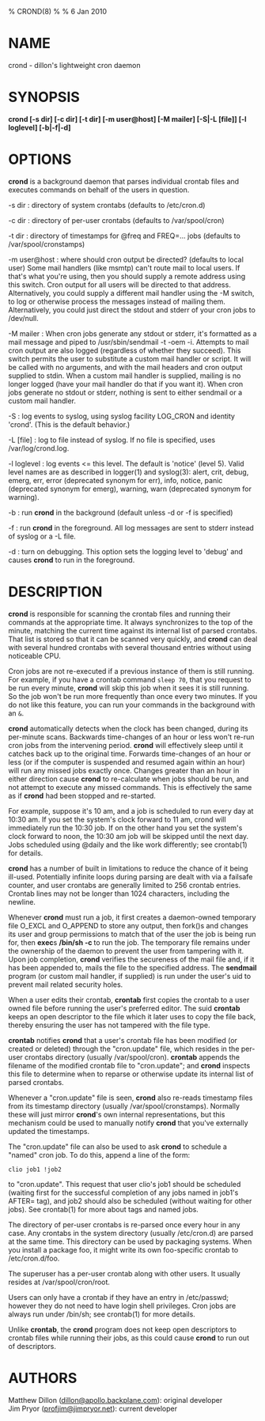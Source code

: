 % CROND(8)
% 
% 6 Jan 2010

NAME
====
crond - dillon's lightweight cron daemon

SYNOPSIS
========
**crond [-s dir] [-c dir] [-t dir] [-m user@host] [-M mailer] 
[-S|-L [file]] [-l loglevel] [-b|-f|-d]**

OPTIONS
=======
**crond** is a background daemon that parses individual crontab files and
executes commands on behalf of the users in question.

-s dir
:	directory of system crontabs (defaults to /etc/cron.d)

-c dir
:	directory of per-user crontabs (defaults to /var/spool/cron)

-t dir
:	directory of timestamps for @freq and FREQ=... jobs
	(defaults to /var/spool/cronstamps)

-m user@host
:	where should cron output be directed? (defaults to local user)
	Some mail handlers (like msmtp) can't route mail to local users. If that's what
	you're using, then you should supply a remote address using this
	switch. Cron output for all users will be directed to that address.
	Alternatively, you could supply a different mail handler using the -M switch,
	to log or otherwise process the messages instead of mailing them.
	Alternatively, you could just direct the stdout and stderr of your cron jobs
	to /dev/null.

-M mailer
:	When cron jobs generate any stdout or stderr, it's formatted as a mail
	message and piped to /usr/sbin/sendmail -t -oem -i. Attempts to mail cron
	output are also logged (regardless of whether they succeed). This switch
	permits the user to substitute a custom mail handler or script. It will be
	called with no arguments, and with the mail headers and cron output supplied to
	stdin. When a custom mail handler is supplied, mailing is no longer logged
	(have your mail handler do that if you want it). When cron jobs generate no
	stdout or stderr, nothing is sent to either sendmail or a custom mail handler.

-S
:	log events to syslog, using syslog facility LOG_CRON and identity 'crond'. (This is the default behavior.)

-L [file]
:	log to file instead of syslog. If no file is specified, uses /var/log/crond.log.

-l loglevel
:	log events <= this level. The default is 'notice' (level 5).
	Valid level names are as described in logger(1) and syslog(3): alert,
	crit, debug, emerg, err, error (deprecated synonym for err), info,
	notice, panic (deprecated synonym for emerg), warning, warn (deprecated
	synonym for warning).

-b
:	run **crond** in the background (default unless -d or -f is specified)

-f
:	run **crond** in the foreground. All log messages are sent to stderr instead
	of syslog or a -L file.

-d
:	turn on debugging. This option sets the logging level to 'debug' and causes
	**crond** to run in the foreground.

DESCRIPTION
===========

**crond** is responsible for scanning the crontab files and running their
commands at the appropriate time. It always synchronizes to the top of the
minute, matching the current time against its internal list of parsed crontabs.
That list is stored so that it can be scanned very quickly, and **crond** can deal
with several hundred crontabs with several thousand entries without using noticeable CPU.


Cron jobs are not re-executed if a previous instance of them is still running.
For example, if you have a crontab command `sleep 70`, that you request to be
run every minute, **crond** will skip this job when it sees it is still
running. So the job won't be run more frequently than once every two minutes.
If you do not like this feature, you can run your commands in the background
with an `&`.

**crond** automatically detects when the clock has been changed, during its
per-minute scans. Backwards time-changes of an hour or less won't re-run cron
jobs from the intervening period. **crond** will effectively sleep until it
catches back up to the original time. Forwards time-changes of an hour or less
(or if the computer is suspended and resumed again within an hour) will run any
missed jobs exactly once. Changes greater than an hour in either direction
cause **crond** to re-calculate when jobs should be run, and not attempt to
execute any missed commands. This is effectively the same as if **crond** had
been stopped and re-started.



For example, suppose it's 10 am, and a job is scheduled to run every day at
10:30 am. If you set the system's clock forward to 11 am, crond will immediately run
the 10:30 job. If on the other hand you set the system's clock forward to noon,
the 10:30 am job will be skipped until the next day. Jobs scheduled using
@daily and the like work differently; see crontab(1) for details.



**crond** has a number of built in limitations to reduce the chance of it being
ill-used. Potentially infinite loops during parsing are dealt with via a
failsafe counter, and user crontabs are generally limited to 256 crontab
entries. Crontab lines may not be longer than 1024 characters, including the
newline.

Whenever **crond** must run a job, it first creates a daemon-owned temporary
file O_EXCL and O_APPEND to store any output, then fork()s and changes its user
and group permissions to match that of the user the job is being run for, then
**exec**s **/bin/sh -c <command>** to run the job. The temporary file remains
under the ownership of the daemon to prevent the user from tampering with it.
Upon job completion, **crond** verifies the secureness of the mail file and, if
it has been appended to, mails the file to the specified address. The **sendmail** program
(or custom mail handler, if supplied) is run under the user's uid to prevent mail
related security holes.

When a user edits their crontab, **crontab** first copies the
crontab to a user owned file before running the user's preferred editor. The
suid **crontab** keeps an open descriptor to the file which it later uses to
copy the file back, thereby ensuring the user has not tampered with the file
type.




**crontab** notifies **crond** that a user's crontab file has been
modified (or created or deleted) through the "cron.update" file, which resides
in the per-user crontabs directory (usually /var/spool/cron). **crontab**
appends the filename of the modified crontab file to "cron.update"; and
**crond** inspects this file to determine when to reparse or otherwise update
its internal list of parsed crontabs.

Whenever a "cron.update" file is seen, **crond** also re-reads timestamp
files from its timestamp directory (usually /var/spool/cronstamps). Normally
these will just mirror **crond**'s own internal representations, but this
mechanism could be used to manually notify **crond** that you've externally
updated the timestamps.

The "cron.update" file can also be used to ask **crond** to schedule a "named"
cron job. To do this, append a line of the form:

	clio job1 !job2

to "cron.update". This request that user clio's job1 should be scheduled
(waiting first for the successful completion of any jobs named in job1's AFTER=
tag), and job2 should also be scheduled (without waiting for other jobs). See
crontab(1) for more about tags and named jobs.



The directory of per-user crontabs is re-parsed once every hour in any case.
Any crontabs in the system directory (usually /etc/cron.d) are parsed at the
same time. This directory can be used by packaging systems. When you install a
package foo, it might write its own foo-specific crontab to /etc/cron.d/foo.

The superuser has a per-user crontab along with other users. It usually resides
at /var/spool/cron/root.

Users can only have a crontab if they have an entry in /etc/passwd; however
they do not need to have login shell privileges. Cron jobs are always run under
/bin/sh; see crontab(1) for more details.



Unlike **crontab**, the **crond** program does not keep open descriptors to
crontab files while running their jobs, as this could cause **crond** to run
out of descriptors.




AUTHORS
=======
Matthew Dillon (dillon@apollo.backplane.com): original developer  
Jim Pryor (profjim@jimpryor.net): current developer
